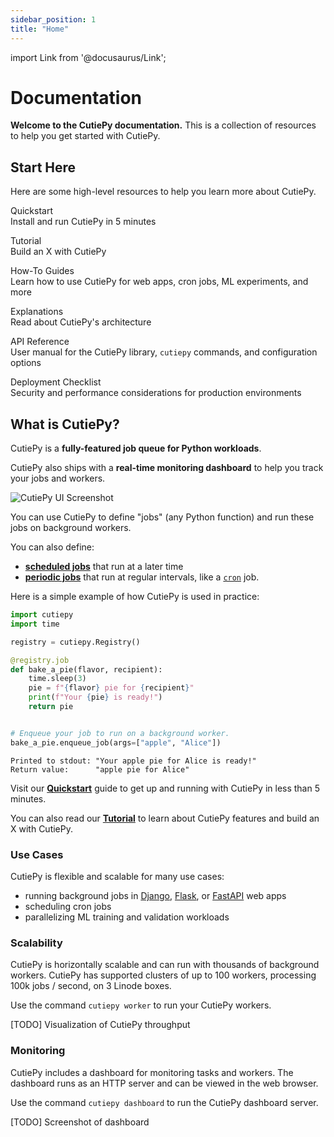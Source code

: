 ```yaml
---
sidebar_position: 1
title: "Home"
---
```

import Link from '@docusaurus/Link';

# Documentation

**Welcome to the CutiePy documentation.**
This is a collection of resources to help you get started with CutiePy.

## Start Here

Here are some high-level resources to help you learn more about CutiePy.

<p>
    <Link
        to="/docs/quickstart"
        style={{"font-size": "1.25rem", "font-weight": "bold"}}
        >
        Quickstart
    </Link>
    <br/>
    <span style={{"font-style": "italic"}}>
        Install and run CutiePy in 5 minutes
    </span>
</p>
<p>
    <Link
        to="/docs/tutorial"
        style={{"font-size": "1.25rem", "font-weight": "bold"}}
        >
        Tutorial
    </Link>
    <br/>
    <span style={{"font-style": "italic"}}>
        Build an X with CutiePy
    </span>
</p>
<p>
    <Link
        to="/docs/how-to"
        style={{"font-size": "1.25rem", "font-weight": "bold"}}
        >
        How-To Guides
    </Link>
    <br/>
    <span style={{"font-style": "italic"}}>
        Learn how to use CutiePy for web apps, cron jobs, ML experiments, and more
    </span>
</p>
<p>
    <Link
        to="/docs/explanations"
        style={{"font-size": "1.25rem", "font-weight": "bold"}}
        >
        Explanations
    </Link>
    <br/>
    <span style={{"font-style": "italic"}}>
        Read about CutiePy's architecture
    </span>
</p>
<p>
    <Link
        to="/docs/reference"
        style={{"font-size": "1.25rem", "font-weight": "bold"}}
        >
        API Reference
    </Link>
    <br/>
    <span style={{"font-style": "italic"}}>
        User manual for the CutiePy library, <code style={{"font-style": "normal"}}>cutiepy</code> commands, and configuration options
    </span>
</p>
<p>
    <Link
        to="#"
        style={{"font-size": "1.25rem", "font-weight": "bold"}}
        >
        Deployment Checklist
    </Link>
    <br/>
    <span style={{"font-style": "italic"}}>
        Security and performance considerations for production environments
    </span>
</p>

## What is CutiePy?

CutiePy is a **fully-featured job queue for Python workloads**.

CutiePy also ships with a **real-time monitoring dashboard** to help you track your jobs and workers.

![CutiePy UI Screenshot](#TODO)

You can use CutiePy to define "jobs" (any Python function) and run these jobs on background workers.

You can also define:

* [**scheduled jobs**](#TODO-scheduled-jobs-docs) that run at a later time
* [**periodic jobs**](#TODO-periodic-jobs-docs) that run at regular intervals, like a [`cron`](https://en.wikipedia.org/wiki/Cron) job.

Here is a simple example of how CutiePy is used in practice:

``` python title="cutie.py"
import cutiepy
import time

registry = cutiepy.Registry()

@registry.job
def bake_a_pie(flavor, recipient):
    time.sleep(3)
    pie = f"{flavor} pie for {recipient}"
    print(f"Your {pie} is ready!")
    return pie


# Enqueue your job to run on a background worker.
bake_a_pie.enqueue_job(args=["apple", "Alice"])

```

``` console title="Output"
Printed to stdout: "Your apple pie for Alice is ready!"
Return value:      "apple pie for Alice"
```

Visit our [**Quickstart**](/docs/quickstart) guide to get up and running with CutiePy in less than 5 minutes.

You can also read our [**Tutorial**](/docs/tutorial) to learn about CutiePy features and build an X with CutiePy.

### Use Cases
CutiePy is flexible and scalable for many use cases:

* running background jobs in [Django](https://www.djangoproject.com/), [Flask](https://flask.palletsprojects.com/), or [FastAPI](https://fastapi.tiangolo.com/) web apps
* scheduling cron jobs
* parallelizing ML training and validation workloads

### Scalability

CutiePy is horizontally scalable and can run with thousands of background workers. CutiePy has supported clusters of up to 100 workers, processing 100k jobs / second, on 3 Linode boxes.

Use the command `cutiepy worker` to run your CutiePy workers.

[TODO] Visualization of CutiePy throughput

### Monitoring

CutiePy includes a dashboard for monitoring tasks and workers. The dashboard runs as an HTTP server and can be viewed in the web browser.

Use the command `cutiepy dashboard` to run the CutiePy dashboard server.

[TODO] Screenshot of dashboard
